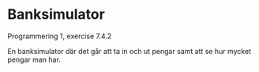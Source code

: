# Banksimulator
Programmering 1, exercise 7.4.2

En banksimulator där det går att ta in och ut pengar samt att se hur mycket pengar man har.
